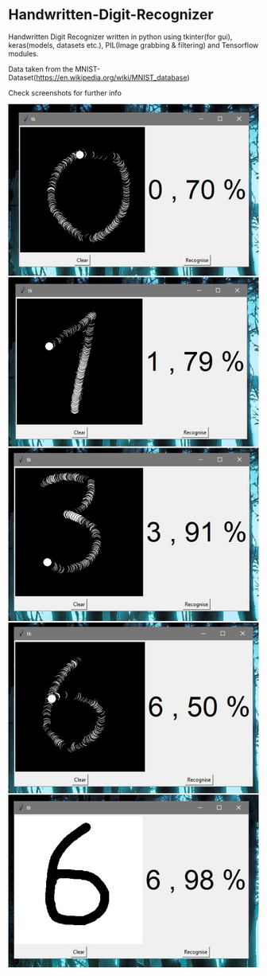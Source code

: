 # Handwritten-Digit-Recognizer

Handwritten Digit Recognizer written in python using tkinter(for gui), keras(models, datasets etc.), PIL(Image grabbing & filtering) and Tensorflow modules.

Data taken from the MNIST-Dataset(https://en.wikipedia.org/wiki/MNIST_database)




Check screenshots for further info

![1](HdreconShots/001.jpg "1")
![2](HdreconShots/002.jpg "2")
![3](HdreconShots/003.jpg "3")
![4](HdreconShots/004.jpg "4")
![5](HdreconShots/005.jpg "5")
